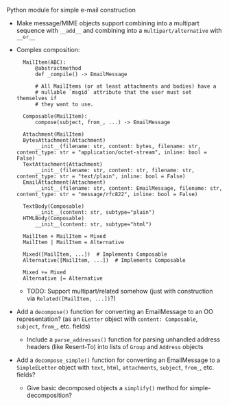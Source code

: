 Python module for simple e-mail construction

- Make message/MIME objects support combining into a multipart sequence with
  `__add__` and combining into a `multipart/alternative` with `__or__`

- Complex composition:

        MailItem(ABC):
            @abstractmethod
            def _compile() -> EmailMessage

            # All MailItems (or at least attachments and bodies) have a
            # nullable `msgid` attribute that the user must set themselves if
            # they want to use.

        Composable(MailItem):
            compose(subject, from_, ...) -> EmailMessage

        Attachment(MailItem)
        BytesAttachment(Attachment)
            __init__(filename: str, content: bytes, filename: str, content_type: str = "application/octet-stream", inline: bool = False)
        TextAttachment(Attachment)
            __init__(filename: str, content: str, filename: str, content_type: str = "text/plain", inline: bool = False)
        EmailAttachment(Attachment)
            __init__(filename: str, content: EmailMessage, filename: str, content_type: str = "message/rfc822", inline: bool = False)

        TextBody(Composable)
            __init__(content: str, subtype="plain")
        HTMLBody(Composable)
            __init__(content: str, subtype="html")

        MailItem + MailItem = Mixed
        MailItem | MailItem = Alternative

        Mixed([MailItem, ...])  # Implements Composable
        Alternative([MailItem, ...])  # Implements Composable

        Mixed += Mixed
        Alternative |= Alternative

    - TODO: Support multipart/related somehow (just with construction via
      `Related([MailItem, ...])`?)

- Add a `decompose()` function for converting an EmailMessage to an OO
  representation? (as an `ELetter` object with `content: Composable`, `subject`,
  `from_`, etc. fields)
    - Include a `parse_addresses()` function for parsing unhandled address
      headers (like Resent-To) into lists of `Group` and `Address` objects

- Add a `decompose_simple()` function for converting an EmailMessage to a
  `SimpleELetter` object with `text`, `html`, `attachments`, `subject`,
  `from_`, etc. fields?
    - Give basic decomposed objects a `simplify()` method for
      simple-decomposition?
